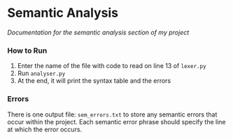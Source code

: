 # Semantic Analysis
*Documentation for the semantic analysis section of my project*

### How to Run
1. Enter the name of the file with code to read on line 13 of `lexer.py`
2. Run `analyser.py`
3. At the end, it will print the syntax table and the errors

### Errors
 There is one output file: `sem_errors.txt` to store any semantic errors that occur within the project. Each semantic error phrase should specify the line at which the error occurs. 